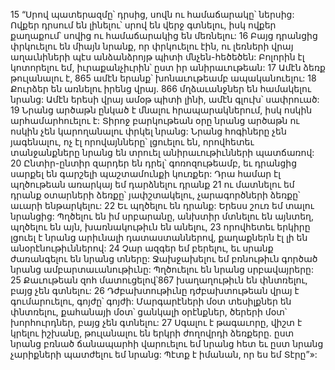 15 “Սրով պատերազմը՝ դրսից, սովն ու համաճարակը՝ ներսից: Ովքեր դրսում են լինելու՝ սրով են վերջ գտնելու, իսկ ովքեր քաղաքում՝ սովից ու համաճարակից են մեռնելու: 16 Բայց դրանցից փրկուելու են միայն նրանք, որ փրկուելու էին, ու լեռների վրայ աղաւնիների պէս անձանձրոյթ պիտի մնչեն-հեծեծեն: Բոլորին էլ կոտորելու եմ, իւրաքանչիւրին՝ ըստ իր անիրաւութեան:
17 Ամէն ձեռք թուլանալու է,
865 ամէն երանք՝ խոնաւութեամբ ապականուելու:
18 Քուրձեր են առնելու իրենց վրայ.
866 մղձաւանջներ են համակելու նրանց: Ամէն երեսի վրայ ամօթ պիտի լինի, ամէն գլուխ՝ սափրուած:
19 Նրանց արծաթն ընկած է մնալու հրապարակներում,
իսկ ոսկին արհամարհուելու է:
Տիրոջ բարկութեան օրը նրանց արծաթն ու ոսկին չեն կարողանալու փրկել նրանց:
Նրանց հոգիները չեն յագենալու,
ոչ էլ որովայնները՝ լցուելու են,
որովհետեւ տանջանքները նրանց են տրուել անիրաւութիւնների պատճառով:
20 Ընտիր-ընտիր զարդեր են դրել՝ գոռոզութեամբ,
եւ դրանցից սարքել են գարշելի պաշտամունքի կուռքեր:
Դրա համար էլ պղծութեան առարկայ եմ դարձնելու դրանք
21 ու մատնելու եմ դրանք օտարների ձեռքը՝ յափշտակելու,
չարագործների ձեռքը՝ աւարի ենթարկելու:
22 Եւ պղծելու են դրանք:
Երեսս շուռ եմ տալու նրանցից:
Պղծելու են իմ սրբարանը,
անխտիր մտնելու են այնտեղ, պղծելու են այն,
խառնակութիւն են անելու,
23 որովհետեւ երկիրը լցուել է նրանց արիւնալի դատաստաններով,
քաղաքներն էլ լի են անօրէնութիւններով:
24 Չար ազգեր եմ բերելու,
եւ սրանք ժառանգելու են նրանց տները:
Ջախջախելու եմ բռնութիւն գործած նրանց ամբարտաւանութիւնը:
Պղծուելու են նրանց սրբավայրերը:
25 Քաւութեան զոհ մատուցելով՝867
խաղաղութիւն են փնտռելու, բայց չեն գտնելու:
26 Դժբախտութիւնը դժբախտութեան վրայ է գումարուելու, գոյժը՝ գոյժի:
Մարգարէների մօտ տեսիլքներ են փնտռելու,
քահանայի մօտ՝ ցանկալի օրէնքներ,
ծերերի մօտ՝ խորհուրդներ,
բայց չեն գտնելու:
27 Սգալու է թագաւորը,
վիշտ է կրելու իշխանը,
թուլանալու են երկրի ժողովրդի ձեռքերը.
ըստ նրանց բռնած ճանապարհի վարուելու եմ նրանց հետ
եւ ըստ նրանց չարիքների պատժելու եմ նրանց:
Պէտք է իմանան, որ ես եմ Տէրը”»:
